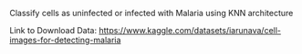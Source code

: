 Classify cells as uninfected or infected with Malaria using KNN architecture

Link to Download Data: https://www.kaggle.com/datasets/iarunava/cell-images-for-detecting-malaria
